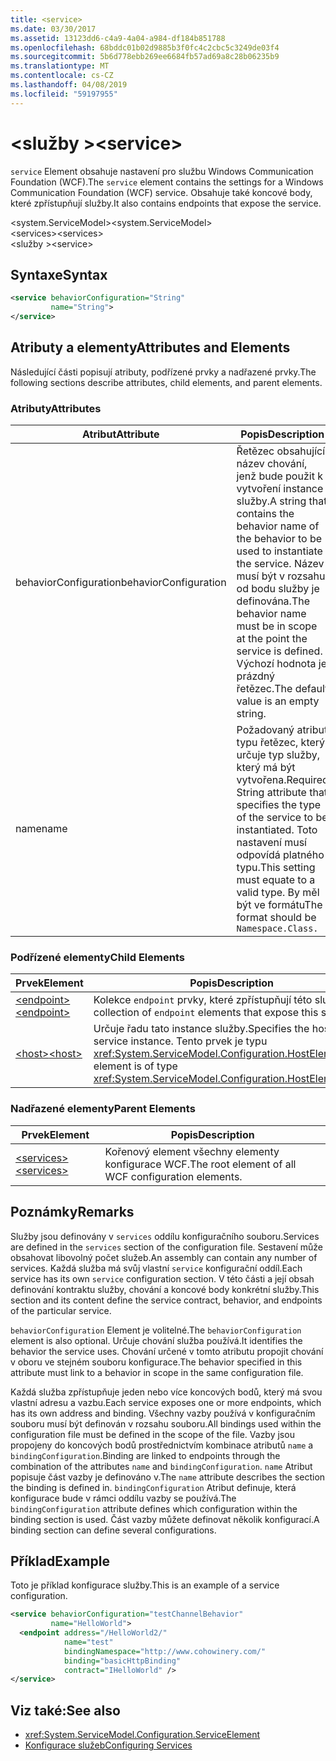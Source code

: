 ```yaml
---
title: <service>
ms.date: 03/30/2017
ms.assetid: 13123dd6-c4a9-4a04-a984-df184b851788
ms.openlocfilehash: 68bddc01b02d9885b3f0fc4c2cbc5c3249de03f4
ms.sourcegitcommit: 5b6d778ebb269ee6684fb57ad69a8c28b06235b9
ms.translationtype: MT
ms.contentlocale: cs-CZ
ms.lasthandoff: 04/08/2019
ms.locfileid: "59197955"
---
```

# <a name="service"></a><span data-ttu-id="93b81-101">\<služby ></span><span class="sxs-lookup"><span data-stu-id="93b81-101">\<service></span></span>
<span data-ttu-id="93b81-102">`service` Element obsahuje nastavení pro službu Windows Communication Foundation (WCF).</span><span class="sxs-lookup"><span data-stu-id="93b81-102">The `service` element contains the settings for a Windows Communication Foundation (WCF) service.</span></span> <span data-ttu-id="93b81-103">Obsahuje také koncové body, které zpřístupňují služby.</span><span class="sxs-lookup"><span data-stu-id="93b81-103">It also contains endpoints that expose the service.</span></span>  
  
 <span data-ttu-id="93b81-104">\<system.ServiceModel></span><span class="sxs-lookup"><span data-stu-id="93b81-104">\<system.ServiceModel></span></span>  
<span data-ttu-id="93b81-105">\<services></span><span class="sxs-lookup"><span data-stu-id="93b81-105">\<services></span></span>  
<span data-ttu-id="93b81-106">\<služby ></span><span class="sxs-lookup"><span data-stu-id="93b81-106">\<service></span></span>  
  
## <a name="syntax"></a><span data-ttu-id="93b81-107">Syntaxe</span><span class="sxs-lookup"><span data-stu-id="93b81-107">Syntax</span></span>  
  
```xml  
<service behaviorConfiguration="String"
         name="String">
</service>
```  
  
## <a name="attributes-and-elements"></a><span data-ttu-id="93b81-108">Atributy a elementy</span><span class="sxs-lookup"><span data-stu-id="93b81-108">Attributes and Elements</span></span>  
 <span data-ttu-id="93b81-109">Následující části popisují atributy, podřízené prvky a nadřazené prvky.</span><span class="sxs-lookup"><span data-stu-id="93b81-109">The following sections describe attributes, child elements, and parent elements.</span></span>  
  
### <a name="attributes"></a><span data-ttu-id="93b81-110">Atributy</span><span class="sxs-lookup"><span data-stu-id="93b81-110">Attributes</span></span>  
  
|<span data-ttu-id="93b81-111">Atribut</span><span class="sxs-lookup"><span data-stu-id="93b81-111">Attribute</span></span>|<span data-ttu-id="93b81-112">Popis</span><span class="sxs-lookup"><span data-stu-id="93b81-112">Description</span></span>|  
|---------------|-----------------|  
|<span data-ttu-id="93b81-113">behaviorConfiguration</span><span class="sxs-lookup"><span data-stu-id="93b81-113">behaviorConfiguration</span></span>|<span data-ttu-id="93b81-114">Řetězec obsahující název chování, jenž bude použit k vytvoření instance služby.</span><span class="sxs-lookup"><span data-stu-id="93b81-114">A string that contains the behavior name of the behavior to be used to instantiate the service.</span></span> <span data-ttu-id="93b81-115">Název musí být v rozsahu od bodu služby je definována.</span><span class="sxs-lookup"><span data-stu-id="93b81-115">The behavior name must be in scope at the point the service is defined.</span></span> <span data-ttu-id="93b81-116">Výchozí hodnota je prázdný řetězec.</span><span class="sxs-lookup"><span data-stu-id="93b81-116">The default value is an empty string.</span></span>|  
|<span data-ttu-id="93b81-117">name</span><span class="sxs-lookup"><span data-stu-id="93b81-117">name</span></span>|<span data-ttu-id="93b81-118">Požadovaný atribut typu řetězec, který určuje typ služby, který má být vytvořena.</span><span class="sxs-lookup"><span data-stu-id="93b81-118">Required String attribute that specifies the type of the service to be instantiated.</span></span> <span data-ttu-id="93b81-119">Toto nastavení musí odpovídá platného typu.</span><span class="sxs-lookup"><span data-stu-id="93b81-119">This setting must equate to a valid type.</span></span> <span data-ttu-id="93b81-120">By měl být ve formátu</span><span class="sxs-lookup"><span data-stu-id="93b81-120">The format should be</span></span> `Namespace.Class.`|  
  
### <a name="child-elements"></a><span data-ttu-id="93b81-121">Podřízené elementy</span><span class="sxs-lookup"><span data-stu-id="93b81-121">Child Elements</span></span>  
  
|<span data-ttu-id="93b81-122">Prvek</span><span class="sxs-lookup"><span data-stu-id="93b81-122">Element</span></span>|<span data-ttu-id="93b81-123">Popis</span><span class="sxs-lookup"><span data-stu-id="93b81-123">Description</span></span>|  
|-------------|-----------------|  
|[<span data-ttu-id="93b81-124">\<endpoint></span><span class="sxs-lookup"><span data-stu-id="93b81-124">\<endpoint></span></span>](../../../../../docs/framework/configure-apps/file-schema/wcf/endpoint-element.md)|<span data-ttu-id="93b81-125">Kolekce `endpoint` prvky, které zpřístupňují této služby.</span><span class="sxs-lookup"><span data-stu-id="93b81-125">A collection of `endpoint` elements that expose this service.</span></span>|  
|[<span data-ttu-id="93b81-126">\<host></span><span class="sxs-lookup"><span data-stu-id="93b81-126">\<host></span></span>](../../../../../docs/framework/configure-apps/file-schema/wcf/host.md)|<span data-ttu-id="93b81-127">Určuje řadu tato instance služby.</span><span class="sxs-lookup"><span data-stu-id="93b81-127">Specifies the host of this service instance.</span></span> <span data-ttu-id="93b81-128">Tento prvek je typu <xref:System.ServiceModel.Configuration.HostElement>.</span><span class="sxs-lookup"><span data-stu-id="93b81-128">This element is of type <xref:System.ServiceModel.Configuration.HostElement>.</span></span>|  
  
### <a name="parent-elements"></a><span data-ttu-id="93b81-129">Nadřazené elementy</span><span class="sxs-lookup"><span data-stu-id="93b81-129">Parent Elements</span></span>  
  
|<span data-ttu-id="93b81-130">Prvek</span><span class="sxs-lookup"><span data-stu-id="93b81-130">Element</span></span>|<span data-ttu-id="93b81-131">Popis</span><span class="sxs-lookup"><span data-stu-id="93b81-131">Description</span></span>|  
|-------------|-----------------|  
|[<span data-ttu-id="93b81-132">\<services></span><span class="sxs-lookup"><span data-stu-id="93b81-132">\<services></span></span>](../../../../../docs/framework/configure-apps/file-schema/wcf/services.md)|<span data-ttu-id="93b81-133">Kořenový element všechny elementy konfigurace WCF.</span><span class="sxs-lookup"><span data-stu-id="93b81-133">The root element of all WCF configuration elements.</span></span>|  
  
## <a name="remarks"></a><span data-ttu-id="93b81-134">Poznámky</span><span class="sxs-lookup"><span data-stu-id="93b81-134">Remarks</span></span>  
 <span data-ttu-id="93b81-135">Služby jsou definovány v `services` oddílu konfiguračního souboru.</span><span class="sxs-lookup"><span data-stu-id="93b81-135">Services are defined in the `services` section of the configuration file.</span></span> <span data-ttu-id="93b81-136">Sestavení může obsahovat libovolný počet služeb.</span><span class="sxs-lookup"><span data-stu-id="93b81-136">An assembly can contain any number of services.</span></span> <span data-ttu-id="93b81-137">Každá služba má svůj vlastní `service` konfigurační oddíl.</span><span class="sxs-lookup"><span data-stu-id="93b81-137">Each service has its own `service` configuration section.</span></span> <span data-ttu-id="93b81-138">V této části a její obsah definování kontraktu služby, chování a koncové body konkrétní služby.</span><span class="sxs-lookup"><span data-stu-id="93b81-138">This section and its content define the service contract, behavior, and endpoints of the particular service.</span></span>  
  
 <span data-ttu-id="93b81-139">`behaviorConfiguration` Element je volitelné.</span><span class="sxs-lookup"><span data-stu-id="93b81-139">The `behaviorConfiguration` element is also optional.</span></span> <span data-ttu-id="93b81-140">Určuje chování služba používá.</span><span class="sxs-lookup"><span data-stu-id="93b81-140">It identifies the behavior the service uses.</span></span> <span data-ttu-id="93b81-141">Chování určené v tomto atributu propojit chování v oboru ve stejném souboru konfigurace.</span><span class="sxs-lookup"><span data-stu-id="93b81-141">The behavior specified in this attribute must link to a behavior in scope in the same configuration file.</span></span>  
  
 <span data-ttu-id="93b81-142">Každá služba zpřístupňuje jeden nebo více koncových bodů, který má svou vlastní adresu a vazbu.</span><span class="sxs-lookup"><span data-stu-id="93b81-142">Each service exposes one or more endpoints, which has its own address and binding.</span></span> <span data-ttu-id="93b81-143">Všechny vazby používá v konfiguračním souboru musí být definován v rozsahu souboru.</span><span class="sxs-lookup"><span data-stu-id="93b81-143">All bindings used within the configuration file must be defined in the scope of the file.</span></span> <span data-ttu-id="93b81-144">Vazby jsou propojeny do koncových bodů prostřednictvím kombinace atributů `name` a `bindingConfiguration`.</span><span class="sxs-lookup"><span data-stu-id="93b81-144">Binding are linked to endpoints through the combination of the attributes `name` and `bindingConfiguration`.</span></span> <span data-ttu-id="93b81-145">`name` Atribut popisuje část vazby je definováno v.</span><span class="sxs-lookup"><span data-stu-id="93b81-145">The `name` attribute describes the section the binding is defined in.</span></span> <span data-ttu-id="93b81-146">`bindingConfiguration` Atribut definuje, která konfigurace bude v rámci oddílu vazby se používá.</span><span class="sxs-lookup"><span data-stu-id="93b81-146">The `bindingConfiguration` attribute defines which configuration within the binding section is used.</span></span> <span data-ttu-id="93b81-147">Část vazby můžete definovat několik konfigurací.</span><span class="sxs-lookup"><span data-stu-id="93b81-147">A binding section can define several configurations.</span></span>  
  
## <a name="example"></a><span data-ttu-id="93b81-148">Příklad</span><span class="sxs-lookup"><span data-stu-id="93b81-148">Example</span></span>  
 <span data-ttu-id="93b81-149">Toto je příklad konfigurace služby.</span><span class="sxs-lookup"><span data-stu-id="93b81-149">This is an example of a service configuration.</span></span>  
  
```xml  
<service behaviorConfiguration="testChannelBehavior"
         name="HelloWorld">
  <endpoint address="/HelloWorld2/"
            name="test"
            bindingNamespace="http://www.cohowinery.com/"
            binding="basicHttpBinding"
            contract="IHelloWorld" />
</service>
```  
  
## <a name="see-also"></a><span data-ttu-id="93b81-150">Viz také:</span><span class="sxs-lookup"><span data-stu-id="93b81-150">See also</span></span>

- <xref:System.ServiceModel.Configuration.ServiceElement>
- [<span data-ttu-id="93b81-151">Konfigurace služeb</span><span class="sxs-lookup"><span data-stu-id="93b81-151">Configuring Services</span></span>](../../../../../docs/framework/wcf/configuring-services.md)
